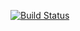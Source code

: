 [![Build Status](https://travis-ci.org/yegorsch/NUKupi.svg?branch=master)](https://travis-ci.org/yegorsch/NUKupi)